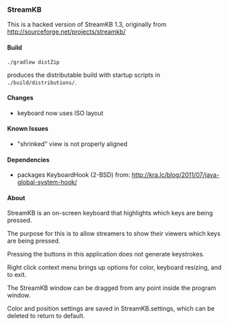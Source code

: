 ### StreamKB

This is a hacked version of StreamKB 1.3, originally from http://sourceforge.net/projects/streamkb/

#### Build
```
./gradlew distZip
```
produces the distributable build with startup scripts in `./build/distributions/`.

#### Changes
* keyboard now uses ISO layout

#### Known Issues
* "shrinked" view is not properly aligned

#### Dependencies
* packages KeyboardHook (2-BSD) from: http://kra.lc/blog/2011/07/java-global-system-hook/

#### About
StreamKB is an on-screen keyboard that highlights which keys are being pressed.

The purpose for this is to allow streamers to show their viewers which keys are being pressed.

Pressing the buttons in this application does not generate keystrokes.

Right click context menu brings up options for color, keyboard resizing, and to exit.

The StreamKB window can be dragged from any point inside the program window.

Color and position settings are saved in StreamKB.settings, which can be deleted to return to default.
